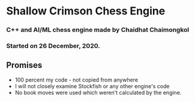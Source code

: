 # Shallow Crimson Chess Engine
### C++ and AI/ML chess engine made by Chaidhat Chaimongkol
### Started on 26 December, 2020.

## Promises
-   100 percent my code - not copied from anywhere
-   I will not closely examine Stockfish or any other engine's code
-   No book moves were used which weren't calculated by the engine.
